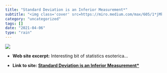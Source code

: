 ```yaml
---
title: "Standard Deviation is an Inferior Measurement*"
subtitle: "<img class='cover' src=https://miro.medium.com/max/605/1*jMkJYmJAZHWL3qoVGo6DHA.png>"
category: "uncategorized"
tags: []
date: "2021-04-06"
type: "rain"
---
```

<img class="cover" src=https://miro.medium.com/max/605/1*jMkJYmJAZHWL3qoVGo6DHA.png>



* **Web site excerpt:** Interesting bit of statistics esoterica...

* **Link to site:** **[Standard Deviation is an Inferior Measurement*](https://link.medium.com/gbpcSJtCieb)**